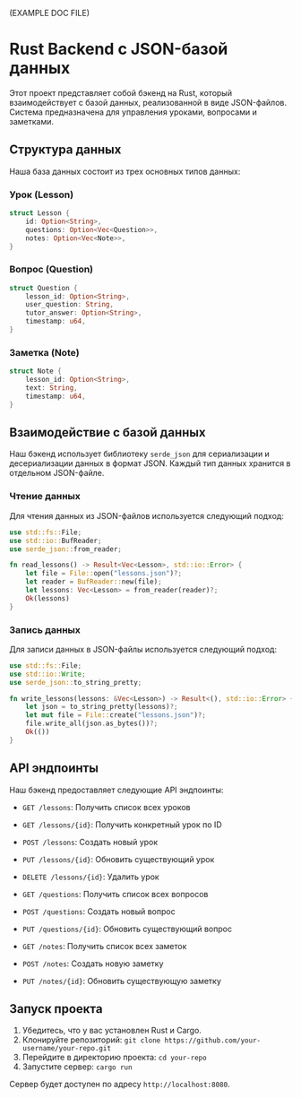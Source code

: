 (EXAMPLE DOC FILE)

# Rust Backend с JSON-базой данных

Этот проект представляет собой бэкенд на Rust, который взаимодействует с базой данных, реализованной в виде JSON-файлов. Система предназначена для управления уроками, вопросами и заметками.

## Структура данных

Наша база данных состоит из трех основных типов данных:

### Урок (Lesson)

```rust
struct Lesson {
    id: Option<String>,
    questions: Option<Vec<Question>>,
    notes: Option<Vec<Note>>,
}
```

### Вопрос (Question)

```rust
struct Question {
    lesson_id: Option<String>,
    user_question: String,
    tutor_answer: Option<String>,
    timestamp: u64,
}
```

### Заметка (Note)

```rust
struct Note {
    lesson_id: Option<String>,
    text: String,
    timestamp: u64,
}
```

## Взаимодействие с базой данных

Наш бэкенд использует библиотеку `serde_json` для сериализации и десериализации данных в формат JSON. Каждый тип данных хранится в отдельном JSON-файле.

### Чтение данных

Для чтения данных из JSON-файлов используется следующий подход:

```rust
use std::fs::File;
use std::io::BufReader;
use serde_json::from_reader;

fn read_lessons() -> Result<Vec<Lesson>, std::io::Error> {
    let file = File::open("lessons.json")?;
    let reader = BufReader::new(file);
    let lessons: Vec<Lesson> = from_reader(reader)?;
    Ok(lessons)
}
```

### Запись данных

Для записи данных в JSON-файлы используется следующий подход:

```rust
use std::fs::File;
use std::io::Write;
use serde_json::to_string_pretty;

fn write_lessons(lessons: &Vec<Lesson>) -> Result<(), std::io::Error> {
    let json = to_string_pretty(lessons)?;
    let mut file = File::create("lessons.json")?;
    file.write_all(json.as_bytes())?;
    Ok(())
}
```

## API эндпоинты

Наш бэкенд предоставляет следующие API эндпоинты:

- `GET /lessons`: Получить список всех уроков
- `GET /lessons/{id}`: Получить конкретный урок по ID
- `POST /lessons`: Создать новый урок
- `PUT /lessons/{id}`: Обновить существующий урок
- `DELETE /lessons/{id}`: Удалить урок

- `GET /questions`: Получить список всех вопросов
- `POST /questions`: Создать новый вопрос
- `PUT /questions/{id}`: Обновить существующий вопрос

- `GET /notes`: Получить список всех заметок
- `POST /notes`: Создать новую заметку
- `PUT /notes/{id}`: Обновить существующую заметку

## Запуск проекта

1. Убедитесь, что у вас установлен Rust и Cargo.
2. Клонируйте репозиторий: `git clone https://github.com/your-username/your-repo.git`
3. Перейдите в директорию проекта: `cd your-repo`
4. Запустите сервер: `cargo run`

Сервер будет доступен по адресу `http://localhost:8080`.
